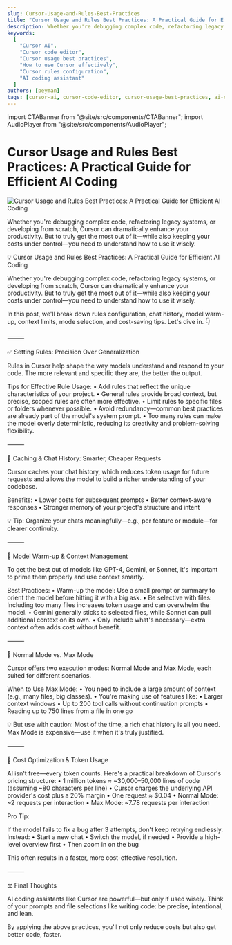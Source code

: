 ```yaml
---
slug: Cursor-Usage-and-Rules-Best-Practices
title: "Cursor Usage and Rules Best Practices: A Practical Guide for Efficient AI Coding"
description: Whether you're debugging complex code, refactoring legacy systems, or developing from scratch, Cursor can dramatically enhance your productivity. But to truly get the most out of it—while also keeping your costs under control—you need to understand how to use it wisely.
keywords:
  [
    "Cursor AI",
    "Cursor code editor",
    "Cursor usage best practices",
    "How to use Cursor effectively",
    "Cursor rules configuration",
    "AI coding assistant"
  ]
authors: [peyman]
tags: [cursor-ai, cursor-code-editor, cursor-usage-best-practices, ai-coding-assistant]
---
```


import CTABanner from "@site/src/components/CTABanner";
import AudioPlayer from "@site/src/components/AudioPlayer";

# Cursor Usage and Rules Best Practices: A Practical Guide for Efficient AI Coding

![Cursor Usage and Rules Best Practices: A Practical Guide for Efficient AI Coding](./Cursor-Usage-and-Rules-Best-Practices.png)

<AudioPlayer
  src="https://assets.yaama.tech/podcasts/Cursor-Usage-and-Rules-Best-Practices.MP3"
  title="Listen to the deep dive conversation:"
/>

Whether you're debugging complex code, refactoring legacy systems, or developing from scratch, Cursor can dramatically enhance your productivity. But to truly get the most out of it—while also keeping your costs under control—you need to understand how to use it wisely.

<!-- truncate -->

💡 Cursor Usage and Rules Best Practices: A Practical Guide for Efficient AI Coding

Whether you're debugging complex code, refactoring legacy systems, or developing from scratch, Cursor can dramatically enhance your productivity. But to truly get the most out of it—while also keeping your costs under control—you need to understand how to use it wisely.

In this post, we'll break down rules configuration, chat history, model warm-up, context limits, mode selection, and cost-saving tips. Let's dive in. 👇

⸻

✅ Setting Rules: Precision Over Generalization

Rules in Cursor help shape the way models understand and respond to your code. The more relevant and specific they are, the better the output.

Tips for Effective Rule Usage:
	•	Add rules that reflect the unique characteristics of your project.
	•	General rules provide broad context, but precise, scoped rules are often more effective.
	•	Limit rules to specific files or folders whenever possible.
	•	Avoid redundancy—common best practices are already part of the model's system prompt.
	•	Too many rules can make the model overly deterministic, reducing its creativity and problem-solving flexibility.

⸻

💾 Caching & Chat History: Smarter, Cheaper Requests

Cursor caches your chat history, which reduces token usage for future requests and allows the model to build a richer understanding of your codebase.

Benefits:
	•	Lower costs for subsequent prompts
	•	Better context-aware responses
	•	Stronger memory of your project's structure and intent

💡 Tip: Organize your chats meaningfully—e.g., per feature or module—for clearer continuity.

⸻

🔧 Model Warm-up & Context Management

To get the best out of models like GPT-4, Gemini, or Sonnet, it's important to prime them properly and use context smartly.

Best Practices:
	•	Warm-up the model: Use a small prompt or summary to orient the model before hitting it with a big ask.
	•	Be selective with files: Including too many files increases token usage and can overwhelm the model.
	•	Gemini generally sticks to selected files, while Sonnet can pull additional context on its own.
	•	Only include what's necessary—extra context often adds cost without benefit.

⸻

🚀 Normal Mode vs. Max Mode

Cursor offers two execution modes: Normal Mode and Max Mode, each suited for different scenarios.

When to Use Max Mode:
	•	You need to include a large amount of context (e.g., many files, big classes).
	•	You're making use of features like:
	•	Larger context windows
	•	Up to 200 tool calls without continuation prompts
	•	Reading up to 750 lines from a file in one go

💡 But use with caution: Most of the time, a rich chat history is all you need. Max Mode is expensive—use it when it's truly justified.

⸻

💸 Cost Optimization & Token Usage

AI isn't free—every token counts. Here's a practical breakdown of Cursor's pricing structure:
	•	1 million tokens ≈ ~30,000–50,000 lines of code (assuming ~80 characters per line)
	•	Cursor charges the underlying API provider's cost plus a 20% margin
	•	One request ≈ $0.04
	•	Normal Mode: ~2 requests per interaction
	•	Max Mode: ~7.78 requests per interaction

Pro Tip:

If the model fails to fix a bug after 3 attempts, don't keep retrying endlessly. Instead:
	•	Start a new chat
	•	Switch the model, if needed
	•	Provide a high-level overview first
	•	Then zoom in on the bug

This often results in a faster, more cost-effective resolution.

⸻

⚖️ Final Thoughts

AI coding assistants like Cursor are powerful—but only if used wisely. Think of your prompts and file selections like writing code: be precise, intentional, and lean.

By applying the above practices, you'll not only reduce costs but also get better code, faster. 